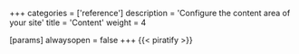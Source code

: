+++
categories = ['reference']
description = 'Configure the content area of your site'
title = 'Content'
weight = 4

[params]
  alwaysopen = false
+++
{{< piratify >}}